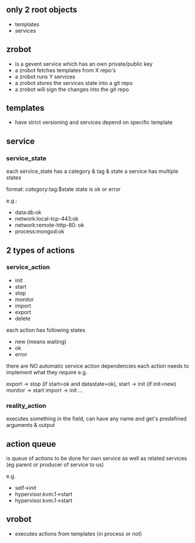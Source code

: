 

## only 2 root objects

- templates
- services

## zrobot

- is a gevent service which has an own private/public key
- a zrobot fetches templates from X repo's
- a zrobot runs Y services
- a zrobot stores the services state into a git repo
- a zrobot will sign the changes into the git repo

## templates

- have strict versioning and services depend on specific template

## service

### service_state

each service_state has a category & tag & state
a service has multiple states

format: $category:$tag:$state
state is ok or error

e.g.: 

- data:db:ok
- network:local-tcp-443:ok
- network:remote-http-80: ok
- process:mongod:ok

## 2 types of actions

### service_action

- init
- start
- stop
- monitor
- import
- export
- delete

each action has following states

- new (means waiting)
- ok
- error

there are NO automatic service action dependencies
each action needs to implement what they require e.g.

export -> stop (if start=ok and datastate=ok), 
start -> init (if init=new)
monitor -> start
import -> init
... 

### reality_action

executes something in the field, can have any name and get's predefined arguments & output


## action queue

is queue of actions to be done for own service as well as related services (eg parent or producer of service to us)

e.g.

- self->init
- hypervisor.kvm.1->start
- hypervisor.kvm.1->start

## vrobot

- executes actions from templates (in process or not)


